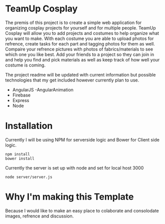 # TeamUp Cosplay

The premis of this project is to create a simple web application for organizing cosplay projects for yourself and for multiple people.  TeamUp Cosplay will allow you to add projects and costumes to help organize what you want to make.  With each costume you are able to upload photos for refrence, create tasks for each part and tagging photos for them as well.  Compaire your refrence pictures with photos of fabrics/materials to see which one you like best.  Add your friends to a project so they can join in and help you find and pick materials as well as keep track of how well your costume is coming.


The project readme will be updated with current information but possible technologies that my get included however currently plan to use.
- AngularJS
   -AngularAnimation
- Firebase
- Express
- Node

# Installation

Currently I will be using NPM for serverside logic and Bower for Client side logic.
```
npm install
bower install
```
Currently the server is set up with node and set for local host 3000
```
node server/server.js
```


# Why I'm making this Template

Because I would like to make an easy place to colaborate and consolodate images, refrence and discussion.
